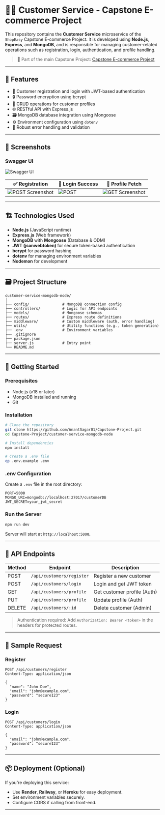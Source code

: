 # 🧑‍💼 Customer Service - Capstone E-commerce Project

This repository contains the **Customer Service** microservice of the `ShopEasy` Capstone E-commerce Project. It is developed using **Node.js**, **Express**, and **MongoDB**, and is responsible for managing customer-related operations such as registration, login, authentication, and profile handling.

> 🔗 Part of the main Capstone Project: [Capstone E-commerce Project](https://github.com/AnantSagar01/Capstone-Project)

---

## 📌 Features

- 📝 Customer registration and login with JWT-based authentication
- 🔒 Password encryption using bcrypt
- 🧾 CRUD operations for customer profiles
- 🌐 RESTful API with Express.js
- 🗃️ MongoDB database integration using Mongoose
- ⚙️ Environment configuration using `dotenv`
- 🚦 Robust error handling and validation

---

## 📸 Screenshots

### Swagger UI

![Swagger UI](https://github.com/user-attachments/assets/159e375c-ae66-4394-a9e2-b9d63cdc728a)



| ✅ Registration | 🔐 Login Success | 👤 Profile Fetch |
|----------------------------|------------------------------------|------------------------------------|
| ![POST Screenshot](https://github.com/user-attachments/assets/9c1ccceb-a62e-41cd-be26-8bcc15500390) | ![POST](https://github.com/user-attachments/assets/087bf2da-4101-490b-8305-4c352328e5b5) | ![GET Screenshot](https://github.com/user-attachments/assets/cf03ddbd-460e-4aa3-8d11-32521e0c9973) |


---

## 🏗️ Technologies Used

- **Node.js** (JavaScript runtime)
- **Express.js** (Web framework)
- **MongoDB** with **Mongoose** (Database & ODM)
- **JWT (jsonwebtoken)** for secure token-based authentication
- **bcrypt** for password hashing
- **dotenv** for managing environment variables
- **Nodemon** for development

---

## 🗃️ Project Structure

```
customer-service-mongodb-node/
│
├── config/               # MongoDB connection config
├── controllers/          # Logic for API endpoints
├── models/               # Mongoose schemas
├── routes/               # Express route definitions
├── middleware/           # Custom middleware (auth, error handling)
├── utils/                # Utility functions (e.g., token generation)
├── .env                  # Environment variables
├── .gitignore
├── package.json
├── server.js             # Entry point
└── README.md
```

---

## 🚀 Getting Started

### Prerequisites

- Node.js (v18 or later)
- MongoDB installed and running
- Git

### Installation

```bash
# Clone the repository
git clone https://github.com/AnantSagar01/Capstone-Project.git
cd Capstone-Project/customer-service-mongodb-node

# Install dependencies
npm install

# Create a .env file
cp .env.example .env
```

### .env Configuration

Create a `.env` file in the root directory:

```env
PORT=5000
MONGO_URI=mongodb://localhost:27017/customerDB
JWT_SECRET=your_jwt_secret
```

### Run the Server

```bash
npm run dev
```

Server will start at `http://localhost:5000`.

---

## 📮 API Endpoints

| Method | Endpoint             | Description                   |
|--------|----------------------|-------------------------------|
| POST   | `/api/customers/register` | Register a new customer     |
| POST   | `/api/customers/login`    | Login and get JWT token     |
| GET    | `/api/customers/profile`  | Get customer profile (Auth) |
| PUT    | `/api/customers/profile`  | Update profile (Auth)       |
| DELETE | `/api/customers/:id`      | Delete customer (Admin)     |

> Authentication required: Add `Authorization: Bearer <token>` in the headers for protected routes.

---

## 🧪 Sample Request

### Register

```http
POST /api/customers/register
Content-Type: application/json

{
  "name": "John Doe",
  "email": "john@example.com",
  "password": "secure123"
}
```

### Login

```http
POST /api/customers/login
Content-Type: application/json

{
  "email": "john@example.com",
  "password": "secure123"
}
```

---

## 📦 Deployment (Optional)

If you're deploying this service:

- Use **Render**, **Railway**, or **Heroku** for easy deployment.
- Set environment variables securely.
- Configure CORS if calling from front-end.

---

